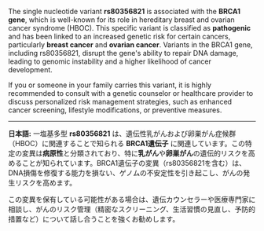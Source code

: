 The single nucleotide variant **rs80356821** is associated with the **BRCA1 gene**, which is well-known for its role in hereditary breast and ovarian cancer syndrome (HBOC). This specific variant is classified as **pathogenic** and has been linked to an increased genetic risk for certain cancers, particularly **breast cancer** and **ovarian cancer**. Variants in the BRCA1 gene, including rs80356821, disrupt the gene's ability to repair DNA damage, leading to genomic instability and a higher likelihood of cancer development.

If you or someone in your family carries this variant, it is highly recommended to consult with a genetic counselor or healthcare provider to discuss personalized risk management strategies, such as enhanced cancer screening, lifestyle modifications, or preventive measures.

---

**日本語:**
一塩基多型 **rs80356821** は、遺伝性乳がんおよび卵巣がん症候群（HBOC）に関連することで知られる **BRCA1遺伝子** に関連しています。この特定の変異は**病原性**と分類されており、特に**乳がん**や**卵巣がん**の遺伝的リスクを高めることが知られています。BRCA1遺伝子の変異（rs80356821を含む）は、DNA損傷を修復する能力を損ない、ゲノムの不安定性を引き起こし、がんの発生リスクを高めます。

この変異を保有している可能性がある場合は、遺伝カウンセラーや医療専門家に相談し、がんのリスク管理（精密なスクリーニング、生活習慣の見直し、予防的措置など）について話し合うことを強くお勧めします。